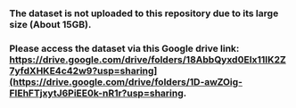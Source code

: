 ### The dataset is not uploaded to this repository due to its large size (About 15GB). 
### Please access the dataset via this Google drive link: https://drive.google.com/drive/folders/18AbbQyxd0EIx11IK2Z7yfdXHKE4c42w9?usp=sharing](https://drive.google.com/drive/folders/1D-awZOig-FIEhFTjxytJ6PiEE0k-nR1r?usp=sharing.
